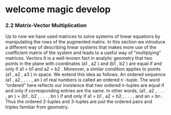 # welcome magic develop

### 2.2 Matrix-Vector Multiplication

Up to now we have used matrices to solve systems of linear equations by manipulating the rows of the
augmented matrix. In this section we introduce a different way of describing linear systems that makes
more use of the coefficient matrix of the system and leads to a useful way of “multiplying” matrices.
Vectors
It is a well-known fact in analytic geometry that two points in the plane with coordinates (a1 , a2 ) and
(b1 , b2 ) are equal if and only if a1 = b1 and a2 = b2 . Moreover, a similar condition applies to points
(a1 , a2 , a3 ) in space. We extend this idea as follows.
An ordered sequence (a1 , a2 , . . . , an ) of real numbers is called an ordered n -tuple. The word “ordered” here reflects our insistence that two ordered n-tuples are equal if and only if corresponding entries
are the same. In other words,
(a1 , a2 , . . . , an ) = (b1 , b2 , . . . , bn ) if and only if a1 = b1 , a2 = b2 , . . . , and an = bn .
Thus the ordered 2-tuples and 3-tuples are just the ordered pairs and triples familiar from geometry.